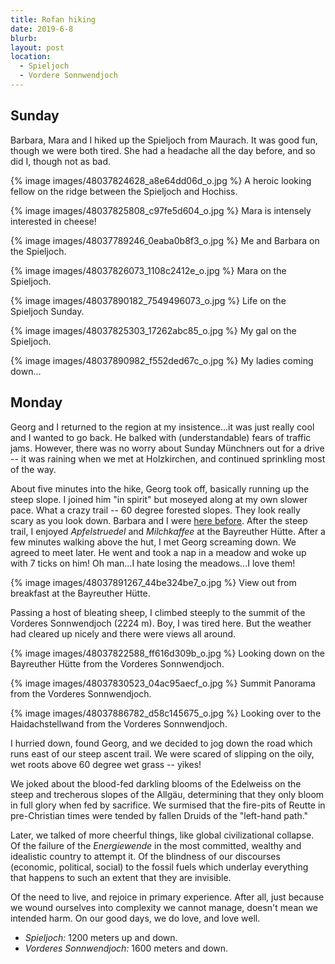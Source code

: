 ```yaml
---
title: Rofan hiking
date: 2019-6-8
blurb:
layout: post
location:
  - Spieljoch
  - Vordere Sonnwendjoch
---
```


## Sunday

Barbara, Mara and I hiked up the Spieljoch from Maurach. It was good fun, though
we were both tired. She had a headache all the day before, and so did I, though
not as bad.


{% image images/48037824628_a8e64dd06d_o.jpg %}
A heroic looking fellow on the ridge between the Spieljoch and Hochiss.




{% image images/48037825808_c97fe5d604_o.jpg %}
Mara is intensely interested in cheese!




{% image images/48037789246_0eaba0b8f3_o.jpg %}
Me and Barbara on the Spieljoch.




{% image images/48037826073_1108c2412e_o.jpg %}
Mara on the Spieljoch.



{% image images/48037890182_7549496073_o.jpg %}
Life on the Spieljoch Sunday.



{% image images/48037825303_17262abc85_o.jpg %}
My gal on the Spieljoch.


{% image images/48037890982_f552ded67c_o.jpg %}
My ladies coming down...



## Monday

Georg and I returned to the region at my insistence...it was just really cool
and I wanted to go back. He balked with (understandable) fears of traffic jams.
However, there was no worry about Sunday Münchners out for a drive -- it was
raining when we met at Holzkirchen, and continued sprinkling most of the way.

About five minutes into the hike, Georg took off, basically running up the
steep slope. I joined him "in spirit" but moseyed along at my own slower
pace. What a crazy trail -- 60 degree forested slopes. They look really
scary as you look down. Barbara and I were [here before](../2016/brandenburg.html).
After the steep trail, I enjoyed *Apfelstruedel* and *Milchkaffee* at the
Bayreuther Hütte. After a few minutes walking above the hut, I met Georg
screaming down. We agreed to meet later. He went and took a nap in a meadow
and woke up with 7 ticks on him! Oh man...I hate losing the meadows...I love them!

{% image images/48037891267_44be324be7_o.jpg %}
View out from breakfast at the Bayreuther Hütte.


Passing a host of bleating sheep, I climbed steeply to the summit of the
Vorderes Sonnwendjoch (2224 m). Boy, I was tired here. But the weather had
cleared up nicely and there were views all around.


{% image images/48037822588_ff616d309b_o.jpg %}
Looking down on the Bayreuther Hütte from the Vorderes Sonnwendjoch.


{% image images/48037830523_04ac95aecf_o.jpg %}
Summit Panorama from the Vorderes Sonnwendjoch.


{% image images/48037886782_d58c145675_o.jpg %}
Looking over to the Haidachstellwand from the Vorderes Sonnwendjoch.


I hurried down, found Georg, and we decided to jog down the road which runs
east of our steep ascent trail. We were scared of slipping on the oily, wet
roots above 60 degree wet grass -- yikes!

We joked about the blood-fed darkling blooms of the Edelweiss on the steep and
trecherous slopes of the Allgäu, determining that they only bloom in full
glory when fed by sacrifice. We surmised that the fire-pits of Reutte in
pre-Christian times were tended by fallen Druids of the "left-hand path."

Later, we talked of more cheerful things, like global civilizational collapse.
Of the failure of the *Energiewende* in the most committed, wealthy and idealistic
country to attempt it. Of the blindness of our discourses (economic, political, social)
to the fossil fuels which underlay everything that happens to such an extent that they
are invisible.

Of the need to live, and rejoice in primary experience. After all, just because we
wound ourselves into complexity we cannot manage, doesn't mean we intended harm.
On our good days, we do love, and love well.

* *Spieljoch:* 1200 meters up and down.
* *Vorderes Sonnwendjoch:* 1600 meters and down.

